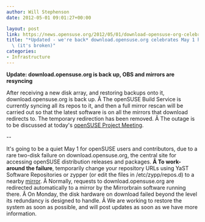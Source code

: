 ```yaml
---
author: Will Stephenson
date: 2012-05-01 09:01:27+00:00

layout: post
link: https://news.opensuse.org/2012/05/01/download-opensuse-org-celebrates-may-1-holiday-its-broken/
title: "*Updated - we're back* download.opensuse.org celebrates May 1 holiday\
  \ (it's broken)"
categories:
- Infrastructure
---
```

**Update: download.opensuse.org is back up, OBS and mirrors are resyncing**

After receiving a new disk array, and restoring backups onto it, download.opensuse.org is back up. Â The openSUSE Build Service is currently syncing all its repos to it, and then a full mirror rescan will be carried out so that the latest software is on all the mirrors that download redirects to. The temporary redirection has been removed. Â The outage is to be discussed at today's [openSUSE Project Meeting]( http://en.opensuse.org/openSUSE:Project_meeting).

--

It's going to be a quiet May 1 for openSUSE users and contributors, due to a rare two-disk failure on download.opensuse.org, the central site for accessing openSUSE distribution releases and packages. **Â To work-around the failure**, temporarily change your repository URLs using YaST Software Repositories or zypper (or edit the files in /etc/zypp/repos.d) to a nearby [mirror](http://mirrors.opensuse.org/). Â Normally, requests to download.opensuse.org are redirected automatically to a mirror by the Mirrorbrain software running there. Â On Monday, the disk hardware on download failed beyond the level its redundancy is designed to handle. Â We are working to restore the system as soon as possible, and will post updates as soon as we have more information.

		

